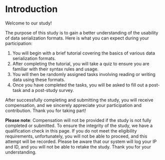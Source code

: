# Introduction

Welcome to our study!

The purpose of this study is to gain a better understanding of the usability of data serialization formats. Here is what you can expect during your participation:

1. You will begin with a brief tutorial covering the basics of various data serialization formats.
2. After completing the tutorial, you will take a quiz to ensure you are familiar with their syntax rules and usage.
3. You will then be randomly assigned tasks involving reading or writing data using these formats.
4. Once you have completed the tasks, you will be asked to fill out a post-task and a post-study survey.

After successfully completing and submitting the study, you will receive compensation, and we sincerely appreciate your participation and contribution. Thank you for taking part!

**Please note**: Compensation will not be provided if the study is not fully completed or submitted. To ensure the integrity of the study, we have a qualification check in this page. If you do not meet the eligibility requirements, unfortunately, you will not be able to proceed, and this attempt will be recorded. Please be aware that our system will log your IP and ID, and you will not be able to retake the study. Thank you for your understanding.